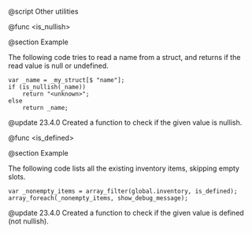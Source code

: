 @script <Misc> Other utilities

@func <is_nullish>

@section Example

The following code tries to read a name from a struct, and returns <unknown> if the read value is null or undefined.

```gml
var _name = _my_struct[$ "name"];
if (is_nullish(_name))
    return "<unknown>";
else
    return _name;
```

@update 23.4.0
Created a function to check if the given value is nullish.

@func <is_defined>

@section Example

The following code lists all the existing inventory items, skipping empty slots.

```gml
var _nonempty_items = array_filter(global.inventory, is_defined);
array_foreach(_nonempty_items, show_debug_message);
```

@update 23.4.0
Created a function to check if the given value is defined (not nullish).
